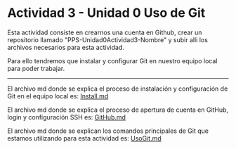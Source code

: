 # Actividad 3 - Unidad 0 Uso de Git

Esta actividad consiste en crearnos una cuenta en Github, crear un repositorio llamado "PPS-Unidad0Actividad3-Nombre" y subir alli los archivos necesarios para esta actividad.

Para ello tendremos que instalar y configurar Git en nuestro equipo local para poder trabajar.


----


El archivo md donde se explica el proceso de instalación y configuración de Git en el equipo local es: [Install.md](Install.md)

El archivo md donde se explica el proceso de apertura de cuenta en GitHub, login y configuración SSH es: [GitHub.md](GitHub.md)

El archivo md donde se explican los comandos principales de Git que estamos utilizando para esta actividad es: [UsoGit.md](UsoGit.md)
